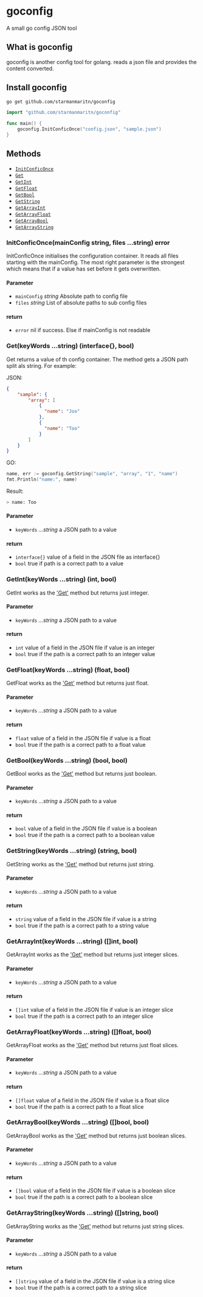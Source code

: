 # goconfig

A small go config JSON tool

## What is goconfig

goconfig is another config tool for golang. reads a json file and provides the content converted.

## Install goconfig

```bash
go get github.com/starmanmaritn/goconfig
```

```go
import "github.com/starmanmaritn/goconfig"

func main() {
    goconfig.InitConficOnce("config.json", "sample.json")    
}
```

## Methods

* [`InitConficOnce`](#InitConficOnce)
* [`Get`](#Get)
* [`GetInt`](#GetInt)
* [`GetFloat`](#GetFloat)
* [`GetBool`](#GetBool)
* [`GetString`](#GetString)
* [`GetArrayInt`](#GetArrayInt)
* [`GetArrayFloat`](#GetArrayFloat)
* [`GetArrayBool`](#GetArrayBool)
* [`GetArrayString`](#GetArrayString)

<a name="InitConficOnce"></a>

### InitConficOnce(mainConfig string, files ...string) error

InitConficOnce initialises the configuration container. It reads all files starting with the mainConfig.
The most right parameter is the strongest which means that if a value has set before it gets overwritten.

#### Parameter

* `mainConfig` *string* Absolute path to config file
* `files` *string* List of absolute paths to sub config files

#### return

* `error` nil if success. Else if mainConfig is not readable

<a name="Get"></a>

### Get(keyWords ...string) (interface{}, bool)

Get returns a value of th config container. The method gets a JSON path split als string. For example:

<a name="SampleJson"></a>

JSON:

```json
{
    "sample": {
        "array": [
            {
              "name": "Joo"
            },
            {
              "name": "Too"
            }
        ]
    }
}
```

GO:

```go
name, err := goconfig.GetString("sample", "array", "1", "name")
fmt.Println("name:", name)
```

Result:

```bash
> name: Too
```

#### Parameter

* `keyWords` *...string* a JSON path to a value

#### return

* `interface{}` value of a field in the JSON file as interface{}
* `bool` true if path is a correct path to a value

<a name="GetInt"></a>

### GetInt(keyWords ...string) (int, bool)

GetInt works as the ['Get'](#Get) method but returns just integer.

#### Parameter

* `keyWords` *...string* a JSON path to a value

#### return

* `int` value of a field in the JSON file if value is an integer
* `bool` true if the path is a correct path to an integer value

<a name="GetFloat"></a>

### GetFloat(keyWords ...string) (float, bool)

GetFloat works as the ['Get'](#Get) method but returns just float.

#### Parameter

* `keyWords` *...string* a JSON path to a value

#### return

* `float` value of a field in the JSON file if value is a float
* `bool` true if the path is a correct path to a float value

<a name="GetBool"></a>

### GetBool(keyWords ...string) (bool, bool)

GetBool works as the ['Get'](#Get) method but returns just boolean.

#### Parameter

* `keyWords` *...string* a JSON path to a value

#### return

* `bool` value of a field in the JSON file if value is a boolean
* `bool` true if the path is a correct path to a boolean value

<a name="GetString"></a>

### GetString(keyWords ...string) (string, bool)

GetString works as the ['Get'](#Get) method but returns just string.

#### Parameter

* `keyWords` *...string* a JSON path to a value

#### return

* `string` value of a field in the JSON file if value is a string
* `bool` true if the path is a correct path to a string value

<a name="GetArrayInt"></a>

### GetArrayInt(keyWords ...string) ([]int, bool)

GetArrayInt works as the ['Get'](#Get) method but returns just integer slices.

#### Parameter

* `keyWords` *...string* a JSON path to a value

#### return

* `[]int` value of a field in the JSON file if value is an integer slice
* `bool` true if the path is a correct path to an integer slice

<a name="GetArrayFloat"></a>

### GetArrayFloat(keyWords ...string) ([]float, bool)

GetArrayFloat works as the ['Get'](#Get) method but returns just float slices.

#### Parameter

* `keyWords` *...string* a JSON path to a value

#### return

* `[]float` value of a field in the JSON file if value is a float slice
* `bool` true if the path is a correct path to a float slice

<a name="GetArrayBool"></a>

### GetArrayBool(keyWords ...string) ([]bool, bool)

GetArrayBool works as the ['Get'](#Get) method but returns just boolean slices.

#### Parameter

* `keyWords` *...string* a JSON path to a value

#### return

* `[]bool` value of a field in the JSON file if value is a boolean slice
* `bool` true if the path is a correct path to a boolean slice

<a name="GetArrayString"></a>

### GetArrayString(keyWords ...string) ([]string, bool)

GetArrayString works as the ['Get'](#Get) method but returns just string slices.

#### Parameter

* `keyWords` *...string* a JSON path to a value

#### return

* `[]string` value of a field in the JSON file if value is a string slice
* `bool` true if the path is a correct path to a string slice
